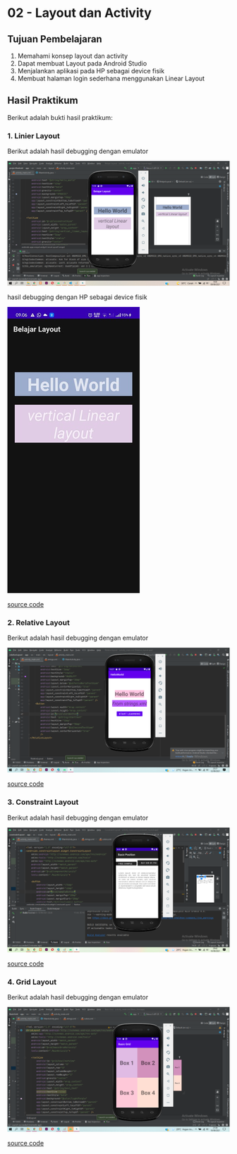 # 02 - Layout dan Activity

## Tujuan Pembelajaran

1. Memahami konsep layout dan activity
2. Dapat membuat Layout pada Android Studio
3. Menjalankan aplikasi pada HP sebagai device fisik
4. Membuat halaman login sederhana menggunakan Linear Layout

## Hasil Praktikum
Berikut adalah bukti hasil praktikum:
### 1. Linier Layout
Berikut adalah hasil debugging dengan emulator

![Screenshot emulator](img/emulator.png)

hasil debugging dengan HP sebagai device fisik

![Screenshot HP](img/hp.jpg)

[source code](../../src/02_layout_activity/Linear_layout)


### 2. Relative Layout
Berikut adalah hasil debugging dengan emulator

![Screenshot emulator](img/relativelayout.png)

[source code](../../src/02_layout_activity/relativeLayout)

### 3. Constraint Layout
Berikut adalah hasil debugging dengan emulator

![Screenshot emulator](img/constraintLayout.png)

[source code](../../src/02_layout_activity/constraintLayout)

### 4. Grid Layout
Berikut adalah hasil debugging dengan emulator

![Screenshot emulator](img/gridlayout.png)

[source code](../../src/02_layout_activity/BasicGrid/app/src/main/res/layout/activity_main.xml)
